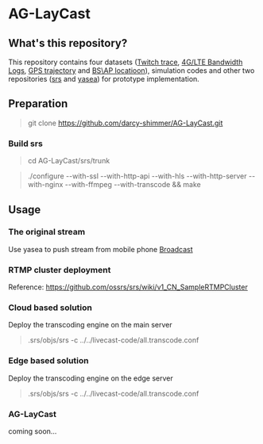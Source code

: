 # AG-LayCast
## What's this repository?
This repository contains four datasets ([Twitch trace](https://clivecast.github.io/), [4G/LTE Bandwidth Logs](https://users.ugent.be/~jvdrhoof/dataset-4g/), [GPS trajectory](https://www.microsoft.com/en-us/download/details.aspx?id=52367) and [BS\AP locatioon](https://github.com/darcy-shimmer/AG-LayCast/tree/master/BS-AP-locatioon)), simulation codes and other two repositories ([srs](https://github.com/ossrs/srs) and [yasea](https://github.com/begeekmyfriend/yasea)) for prototype implementation.

## Preparation
> git clone https://github.com/darcy-shimmer/AG-LayCast.git

### Build srs
> cd AG-LayCast/srs/trunk

> ./configure --with-ssl --with-http-api --with-hls --with-http-server --with-nginx --with-ffmpeg --with-transcode && make

## Usage
### The original stream
Use yasea to push stream from mobile phone
[Broadcast](pic\broadcaster-android.png)

### RTMP cluster deployment
Reference: https://github.com/ossrs/srs/wiki/v1_CN_SampleRTMPCluster

### Cloud based solution
Deploy the transcoding engine on the main server
> .srs/objs/srs -c ../../livecast-code/all.transcode.conf

### Edge based solution
Deploy the transcoding engine on the edge server
> .srs/objs/srs -c ../../livecast-code/all.transcode.conf

### AG-LayCast
coming soon...
